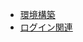 - [環境構築](https://www.compiere-distribution-lab.net/idempiere-lab/install/windows10/)
- [ログイン関連](https://www.compiere-distribution-lab.net/2013-10-12-idempiere-login/#no1)

